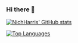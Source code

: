 ### Hi there 👋

[![NichHarris' GitHub stats](https://github-readme-stats.vercel.app/api?username=NichHarris&show_icons=true&theme=radical)](https://github.com/anuraghazra/github-readme-stats)

[![Top Languages](https://github-readme-stats.vercel.app/api/top-langs/?username=NichHarris&show_icons=true&theme=radical&layout=compact)](https://github.com/anuraghazra/github-readme-stats)


<!--
**NichHarris/NichHarris** is a ✨ _special_ ✨ repository because its `README.md` (this file) appears on your GitHub profile.

Here are some ideas to get you started:

- 🔭 I’m currently working on ...
- 🌱 I’m currently learning ...
- 👯 I’m looking to collaborate on ...
- 🤔 I’m looking for help with ...
- 💬 Ask me about ...
- 📫 How to reach me: ...
- 😄 Pronouns: ...
- ⚡ Fun fact: ...
-->

